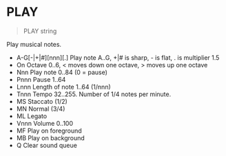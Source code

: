 # PLAY

> PLAY string

Play musical notes.

* A-G[-|+|#][nnn][.] Play note A..G, +|# is sharp, - is flat, . is multiplier 1.5
* On Octave 0..6, < moves down one octave, > moves up one octave
* Nnn Play note 0..84 (0 = pause)
* Pnnn Pause 1..64
* Lnnn Length of note 1..64 (1/nnn)
* Tnnn Tempo 32..255. Number of 1/4 notes per minute.
* MS Staccato (1/2)
* MN Normal (3/4)
* ML Legato
* Vnnn Volume 0..100
* MF Play on foreground
* MB Play on background
* Q Clear sound queue


